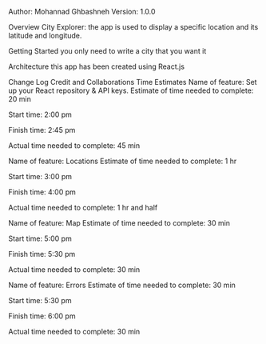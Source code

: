 Author: Mohannad Ghbashneh Version: 1.0.0

Overview
City Explorer: the app is used to display a specific location and its latitude and longitude.

Getting Started
you only need to write a city that you want it

Architecture
this app has been created using React.js

Change Log
Credit and Collaborations
Time Estimates
Name of feature: Set up your React repository & API keys. Estimate of time needed to complete: 20 min

Start time: 2:00 pm

Finish time: 2:45 pm

Actual time needed to complete: 45 min

Name of feature: Locations Estimate of time needed to complete: 1 hr

Start time: 3:00 pm

Finish time: 4:00 pm

Actual time needed to complete: 1 hr and half

Name of feature: Map Estimate of time needed to complete: 30 min

Start time: 5:00 pm

Finish time: 5:30 pm

Actual time needed to complete: 30 min

Name of feature: Errors Estimate of time needed to complete: 30 min

Start time: 5:30 pm

Finish time: 6:00 pm

Actual time needed to complete: 30 min